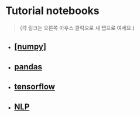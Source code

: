 # Tutorial notebooks 
> (각 링크는 오른쪽 마우스 클릭으로 새 탭으로 여세요.)

- ## <a href ="https://github.com/Redwoods/Py/tree/master/pdm2020/my-note/numpy" target="_blank" rel="noopener"> [numpy]</a>
- ## [pandas](https://github.com/Redwoods/Py/tree/master/pdm2020/my-note/py-pandas)
- ## [tensorflow](https://github.com/Redwoods/Py/tree/master/pdm2020/my-note/py-tensorflow)
- ## [NLP](https://github.com/Redwoods/Py/tree/master/pdm2020/my-note/pyz-NLP")

